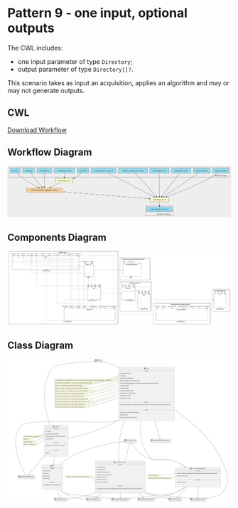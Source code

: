 # Pattern 9 - one input, optional outputs

The CWL includes: 

- one input parameter of type `Directory`;
- output parameter of type `Directory[]?`.

This scenario takes as input an acquisition, applies an algorithm and may or may not generate outputs.

## CWL

[Download Workflow](./workflows/pattern-9.cwl)

## Workflow Diagram

![file](./diagrams/pattern-9/workflow.svg)

## Components Diagram

![file](./diagrams/pattern-9/components.svg)

## Class Diagram

![file](./diagrams/pattern-9/class.svg)
